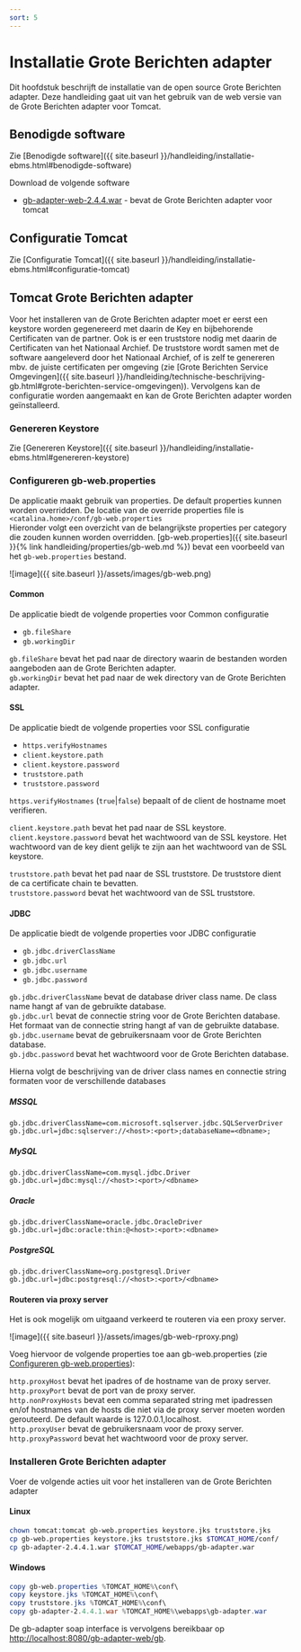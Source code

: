 ```yaml
---
sort: 5
---
```


# Installatie Grote Berichten adapter

Dit hoofdstuk beschrijft de installatie van de open source Grote Berichten adapter. Deze handleiding gaat uit van het gebruik van de web versie van de Grote Berichten adapter voor Tomcat.

## Benodigde software
Zie [Benodigde software]({{ site.baseurl }}/handleiding/installatie-ebms.html#benodigde-software)

Download de volgende software
- [gb-adapter-web-2.4.4.war](https://bitbucket.org/eluinstra/gb-adapter-web/downloads/gb-adapter-web-2.4.4.war) - bevat de Grote Berichten adapter voor tomcat

## Configuratie Tomcat
Zie [Configuratie Tomcat]({{ site.baseurl }}/handleiding/installatie-ebms.html#configuratie-tomcat)

## Tomcat Grote Berichten adapter
Voor het installeren van de Grote Berichten adapter moet er eerst een keystore worden gegenereerd met daarin de Key en bijbehorende Certificaten van de partner. Ook is er een truststore nodig met daarin de Certificaten van het Nationaal Archief. De truststore wordt samen met de software aangeleverd door het Nationaal Archief, of is zelf te genereren mbv. de juiste certificaten per omgeving (zie [Grote Berichten Service Omgevingen]({{ site.baseurl }}/handleiding/technische-beschrijving-gb.html#grote-berichten-service-omgevingen)). Vervolgens kan de configuratie worden aangemaakt en kan de Grote Berichten adapter worden geïnstalleerd.

### Genereren Keystore
Zie [Genereren Keystore]({{ site.baseurl }}/handleiding/installatie-ebms.html#genereren-keystore)

### Configureren gb-web.properties
De applicatie maakt gebruik van properties. De default properties kunnen worden overridden. De locatie van de override properties file is `<catalina.home>/conf/gb-web.properties`  
Hieronder volgt een overzicht van de belangrijkste properties per category die zouden kunnen worden overridden. [gb-web.properties]({{ site.baseurl }}{% link handleiding/properties/gb-web.md %}) bevat een voorbeeld van het `gb-web.properties` bestand.

![image]({{ site.baseurl }}/assets/images/gb-web.png)

#### Common
De applicatie biedt de volgende properties voor Common configuratie
-	`gb.fileShare`
-	`gb.workingDir`

`gb.fileShare` bevat het pad naar de directory waarin de bestanden worden aangeboden aan de Grote Berichten adapter.  
`gb.workingDir` bevat het pad naar de wek directory van de Grote Berichten adapter.  

#### SSL
De applicatie biedt de volgende properties voor SSL configuratie
-	`https.verifyHostnames`
-	`client.keystore.path`
-	`client.keystore.password`
-	`truststore.path`
-	`truststore.password` 

`https.verifyHostnames` (`true`\|`false`) bepaalt of de client de hostname moet verifieren.  

`client.keystore.path` bevat het pad naar de SSL keystore.  
`client.keystore.password` bevat het wachtwoord van de SSL keystore. Het wachtwoord van de key dient gelijk te zijn aan het wachtwoord van de SSL keystore.  

`truststore.path` bevat het pad naar de SSL truststore. De truststore dient de ca certificate chain te bevatten.  
`truststore.password` bevat het wachtwoord van de SSL truststore.  

#### JDBC
De applicatie biedt de volgende properties voor JDBC configuratie
-	`gb.jdbc.driverClassName`
-	`gb.jdbc.url`
-	`gb.jdbc.username`
-	`gb.jdbc.password`

`gb.jdbc.driverClassName` bevat de database driver class name. De class name hangt af van de gebruikte database.  
`gb.jdbc.url` bevat de connectie string voor de Grote Berichten database. Het formaat van de connectie string hangt af van de gebruikte database.  
`gb.jdbc.username` bevat de gebruikersnaam voor de Grote Berichten database.  
`gb.jdbc.password` bevat het wachtwoord voor de Grote Berichten database.  

Hierna volgt de beschrijving van de driver class names en connectie string formaten voor de verschillende databases

##### MSSQL
```properties
gb.jdbc.driverClassName=com.microsoft.sqlserver.jdbc.SQLServerDriver
gb.jdbc.url=jdbc:sqlserver://<host>:<port>;databaseName=<dbname>;
```

##### MySQL
```properties
gb.jdbc.driverClassName=com.mysql.jdbc.Driver
gb.jdbc.url=jdbc:mysql://<host>:<port>/<dbname>
```

##### Oracle
```properties
gb.jdbc.driverClassName=oracle.jdbc.OracleDriver
gb.jdbc.url=jdbc:oracle:thin:@<host>:<port>:<dbname>
```

##### PostgreSQL
```properties
gb.jdbc.driverClassName=org.postgresql.Driver
gb.jdbc.url=jdbc:postgresql://<host>:<port>/<dbname>
```

#### Routeren via proxy server

Het is ook mogelijk om uitgaand verkeerd te routeren via een proxy server.

![image]({{ site.baseurl }}/assets/images/gb-web-rproxy.png)

Voeg hiervoor de volgende properties toe aan gb-web.properties (zie [Configureren gb-web.properties](#configureren-gb-webproperties)):

`http.proxyHost` bevat het ipadres of de hostname van de proxy server.  
`http.proxyPort` bevat de port van de proxy server.  
`http.nonProxyHosts` bevat een comma separated string met ipadressen en/of hostnames van de hosts die niet via de proxy server moeten worden gerouteerd. De default waarde is 127.0.0.1,localhost.  
`http.proxyUser` bevat de gebruikersnaam voor de proxy server.  
`http.proxyPassword` bevat het wachtwoord voor de proxy server.  

### Installeren Grote Berichten adapter

Voer de volgende acties uit voor het installeren van de Grote Berichten adapter

#### Linux
```sh
chown tomcat:tomcat gb-web.properties keystore.jks truststore.jks
cp gb-web.properties keystore.jks truststore.jks $TOMCAT_HOME/conf/
cp gb-adapter-2.4.4.1.war $TOMCAT_HOME/webapps/gb-adapter.war
```

#### Windows
```powershell
copy gb-web.properties %TOMCAT_HOME%\conf\
copy keystore.jks %TOMCAT_HOME%\conf\
copy truststore.jks %TOMCAT_HOME%\conf\
copy gb-adapter-2.4.4.1.war %TOMCAT_HOME%\webapps\gb-adapter.war
```

De gb-adapter soap interface is vervolgens bereikbaar op [http://localhost:8080/gb-adapter-web/gb](http://localhost:8080/gb-adapter-web/gb).
